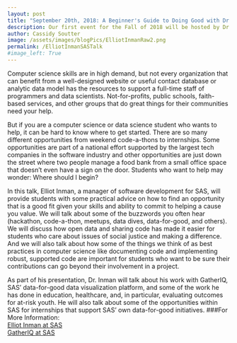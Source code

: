 ```yaml
---
layout: post
title: "September 20th, 2018: A Beginner's Guide to Doing Good with Dr. Elliot Inman from SAS"
description: Our first event for the Fall of 2018 will be hosted by Dr. Elliot Inman, Manager of Software Development at SAS, as he shares with us his experience working on SAS' Data4Good initiative and other experiences using tech for good.
author: Cassidy Soutter
image: /assets/images/blogPics/ElliotInmanRaw2.png
permalink: /ElliotInmanSASTalk
#image_left: True
---
```


Computer science skills are in high demand, but not every organization that can benefit from a well-designed website or useful contact database or analytic data model has the resources to support a full-time staff of programmers and data scientists.  Not-for-profits, public schools, faith-based services, and other groups that do great things for their communities need your help.  

But if you are a computer science or data science student who wants to help, it can be hard to know where to get started.  There are so many different opportunities from weekend code-a-thons to internships.  Some opportunities are part of a national effort supported by the largest tech companies in the software industry and other opportunities are just down the street where two people manage a food bank from a small office space that doesn’t even have a sign on the door.  Students who want to help may wonder:  Where should I begin?

In this talk, Elliot Inman, a manager of software development for SAS, will provide students with some practical advice on how to find an opportunity that is a good fit given your skills and ability to commit to helping a cause you value.  We will talk about some of the buzzwords you often hear (hackathon, code-a-thon, meetups, data dives, data-for-good, and others).  We will discuss how open data and sharing code has made it easier for students who care about issues of social justice and making a difference.  And we will also talk about how some of the things we think of as best practices in computer science like documenting code and implementing robust, supported code are important for students who want to be sure their contributions can go beyond their involvement in a project.    

As part of his presentation, Dr. Inman will talk about his work with GatherIQ, SAS’ data-for-good data visualization platform, and some of the work he has done in education, healthcare, and, in particular, evaluating outcomes for at-risk youth.  He will also talk about some of the opportunities within SAS for internships that support SAS’ own data-for-good initiatives.
###For More Information:
<br><a href= "https://blogs.sas.com/content/author/elliotinman/">Elliot Inman at SAS</a>
<br><a href="https://gatheriq.analytics/">GatherIQ at SAS</a>
